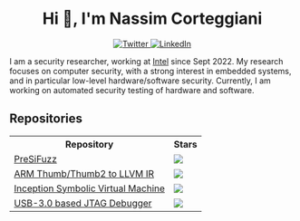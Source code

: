
<!--
**Bounti/Bounti** is a ✨ _special_ ✨ repository because its `README.md` (this file) appears on your GitHub profile.

Here are some ideas to get you started:

- 🔭 I’m currently working on ...
- 🌱 I’m currently learning ...
- 👯 I’m looking to collaborate on ...
- 🤔 I’m looking for help with ...
- 💬 Ask me about ...
- 📫 How to reach me: ...
- 😄 Pronouns: ...
- ⚡ Fun fact: ...
-->

<h1 align="center">
    <br>Hi 👋, I'm Nassim Corteggiani</br>
</h1>

<p align="center">
  <a href="https://twitter.com/bountiiiiii">
    <img src="https://img.shields.io/badge/-@bountiiiiii-1ca0f1?style=flat-square&labelColor=1ca0f1&logo=twitter&logoColor=white&link=https://twitter.com/bountiiiiii" alt="Twitter">
  </a>
  <a href="https://fr.linkedin.com/in/nassim-corteggiani-8b779897">
    <img src="https://img.shields.io/badge/-NassimCorteggiani-blue?style=flat-square&logo=Linkedin&logoColor=white&link=https://www.linkedin.com/in/nassim-corteggiani-8b779897" alt="LinkedIn">
  </a>
</p>

I am a security researcher, working at [Intel](https://www.intel.fr/content/www/fr/fr/homepage.html) since Sept 2022.
My research focuses on computer security, with a strong interest in embedded systems, and in particular low-level hardware/software security.
Currently, I am working on automated security testing of hardware and software.

## Repositories

<table>
  <tbody>
    <tr>
        <th align="center">Repository</th>
        <th align="center">Stars</th>
    </tr>
    <tr>
        <td>
            <a href="https://github.com/IntelLabs/PreSiFuzz">PreSiFuzz</a>
        </td>
        <td>
            <img src="https://github.com/IntelLabs/PreSiFuzz/translator?style=social"/>
        </td>
    </tr>
    <tr>
        <td>
            <a href="https://github.com/Inception-framework/translator">ARM Thumb/Thumb2 to LLVM IR</a>
        </td>
        <td>
            <img src="https://img.shields.io/github/stars/inception-framework/translator?style=social"/>
        </td>
    </tr>
    <tr>
        <td>
            <a href="https://github.com/Inception-framework/analyzer">Inception Symbolic Virtual Machine</a>
        </td>
        <td>
            <img src="https://img.shields.io/github/stars/inception-framework/analyzer?style=social"/>
        </td>
    </tr>
    <tr>
        <td>
            <a href="https://github.com/Inception-framework/debugger">USB-3.0 based JTAG Debugger</a>
        </td>
        <td>
            <img src="https://img.shields.io/github/stars/inception-framework/debugger?style=social"/>
        </td>
    </tr>
  </tbody>
</table>
